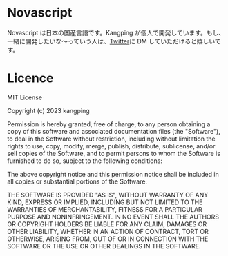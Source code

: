 # Novascript

Novascript は日本の国産言語です。Kangping が個人で開発しています。もし、一緒に開発したいな～っていう人は、[Twitter](https://twitter.com/KangpingT)に DM していただけると嬉しいです。

# Licence

MIT License

Copyright (c) 2023 kangping

Permission is hereby granted, free of charge, to any person obtaining a copy
of this software and associated documentation files (the "Software"), to deal
in the Software without restriction, including without limitation the rights
to use, copy, modify, merge, publish, distribute, sublicense, and/or sell
copies of the Software, and to permit persons to whom the Software is
furnished to do so, subject to the following conditions:

The above copyright notice and this permission notice shall be included in all
copies or substantial portions of the Software.

THE SOFTWARE IS PROVIDED "AS IS", WITHOUT WARRANTY OF ANY KIND, EXPRESS OR
IMPLIED, INCLUDING BUT NOT LIMITED TO THE WARRANTIES OF MERCHANTABILITY,
FITNESS FOR A PARTICULAR PURPOSE AND NONINFRINGEMENT. IN NO EVENT SHALL THE
AUTHORS OR COPYRIGHT HOLDERS BE LIABLE FOR ANY CLAIM, DAMAGES OR OTHER
LIABILITY, WHETHER IN AN ACTION OF CONTRACT, TORT OR OTHERWISE, ARISING FROM,
OUT OF OR IN CONNECTION WITH THE SOFTWARE OR THE USE OR OTHER DEALINGS IN THE
SOFTWARE.
